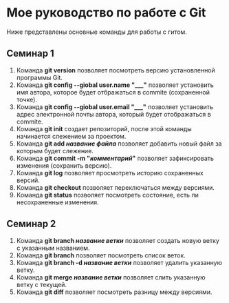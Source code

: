 # Мое руководство по работе с Git
Ниже представлены основные команды для работы с гитом.
## Семинар 1
1. Команда **git version** позволяет посмотреть версию установленной программы Git.
1. Команда **git config --giobal user.name "___"** позволяет установить имя автора, которое будет отбражаться в commite (сохраненной точке).
2. Команда **git config --giobal user.email "___"** позволяет установить адрес электронной почты автора, который будет отображаться в commite.
3. Команда **git init** создает репозиторий, после этой команды начинается слежением за проектом.
4. Команда **git add *название файла*** позволяет добавить новый файл за которым будет слежение.
5. Команда **git commit -m "*комментарий*"** позволяет зафиксировать изменения (сохранить версию).
6. Команда **git log** позволяет просмотреть историю сохраненных версий.
7. Команда **git checkout** позволяет переключаться между версиями.
8. Команда **git status** позволяет посмотреть состояние, есть ли несохраненные изменения.
## Семинар 2
1. Команда **git branch *название ветки*** позволяет создать новую ветку с указанным названием.
2. Команда **git branch** позволяет посмотреть список веток.
3. Команда **git branch -d *название ветки*** позволяет удалить указанную ветку.
4. Команда **git merge *название ветки*** позволяет слить указанную ветку с текущей.
5. Команда **git diff** позволяет посмотреть разницу между версиями.